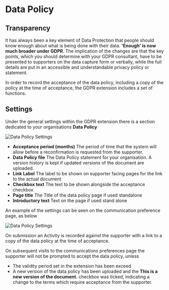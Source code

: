 # Data Policy

## Transparency

It has always been a key element of Data Protection that people should know enough about what is being done with their data. **'Enough' is now much broader under GDPR**. The implication of the changes are that the key points, which you should determine with your GDPR consultant, have to be presented to supporters on the data capture form or verbally, while the full details are put in an accessible and understandable privacy policy or statement.

In order to record the acceptance of the data policy, including a copy of the policy at the time of acceptance, the GDPR extension includes a set of functions.

## Settings

Under the general settings within the GDPR extension there is a section dedicated to your organisations **Data Policy**

![Data Policy Settings](images/data-policy-settings.png)

* **Acceptance period (months)** The period of time that the system will allow before a reconfirmation is requested from the supporter.
* **Data Policy file** The Data Policy statement for your organisation. A version history is kept if updated versions of the document are uploaded.
* **Link Label** The label to be shown on supporter facing pages for the link to the actual document
* **Checkbox text** The text to be shown alongside the acceptance checkbox
* **Page title** The Title of the data policy page if used standalone
* **Introductory text** Text on the page if used stand alone

An example of the settings can be seen on the communication preference page, as below

![Data Policy Settings](images/data-policy-example.png)

On submission an Activity is recorded against the supporter with a link to a copy of the data policy at the time of acceptance.

On subsequent visits to the communications preferences page the supporter will not be prompted to accept the data policy, unless

* The validity period set in the extension has been exceed
* A new version of the data policy has been uploaded and the **This is a new version of the document.** checkbox was ticked, indicating a change to the terms which require acceptance from the supporter.


